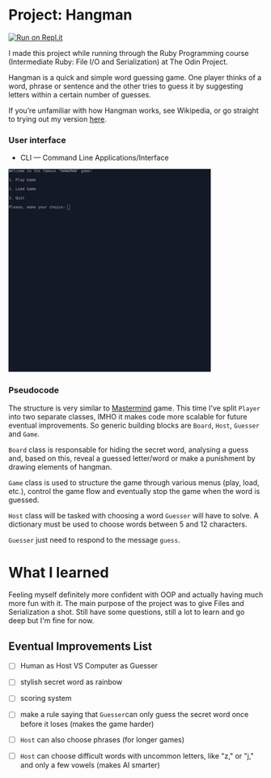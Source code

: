 # Project: Hangman

[![Run on Repl.it](https://repl.it/badge/github/Pandenok/hangman)](http://hangman.pandenok.repl.run/)

I made this project while running through the Ruby Programming course (Intermediate Ruby: File I/O and Serialization) at The Odin Project. 

Hangman is a quick and simple word guessing game. One player thinks of a word, phrase or sentence and the other tries to guess it by suggesting letters within a certain number of guesses.

If you’re unfamiliar with how Hangman works, see Wikipedia, or go straight to trying out my version [here](http://hangman.pandenok.repl.run/).

### User interface

- CLI — Command Line Applications/Interface

<!-- ![Hangman in action](img/hangman.gif) -->

<img src="img/hangman.gif" alt="Hangman in action" width="400" height="400">

### Pseudocode

The structure is very similar to [Mastermind](https://github.com/Pandenok/mastermind) game. This time I've split `Player` into two separate classes, IMHO it makes code more scalable for future eventual improvements. So generic building blocks are `Board`, `Host`, `Guesser` and `Game`. 

`Board` class is responsable for hiding the secret word, analysing a guess and, based on this, reveal a guessed letter/word or make a punishment by drawing elements of hangman.

`Game` class is used to structure the game through various menus (play, load, etc.), control the game flow and eventually stop the game when the word is guessed.

`Host` class will be tasked with choosing a word `Guesser` will have to solve. A dictionary must be used to choose words between 5 and 12 characters.

`Guesser` just need to respond to the message `guess`. 

# What I learned

Feeling myself definitely more confident with OOP and actually having much more fun with it.
The main purpose of the project was to give Files and Serialization a shot. Still have some questions, still a lot to learn and go deep but I'm fine for now. 

## Eventual Improvements List

- [ ] Human as Host VS Computer as Guesser
- [ ] stylish secret word as rainbow
- [ ] scoring system
- [ ] make a rule saying that `Guesser`can only guess the secret word once before it loses (makes the game harder)
- [ ] `Host` can also choose phrases (for longer games)
- [ ] `Host` can choose difficult words with uncommon letters, like "z," or "j," and only a few vowels (makes AI smarter)


